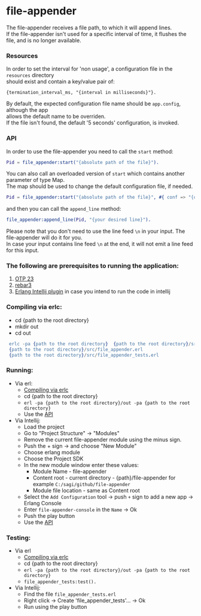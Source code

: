 # file-appender

The file-appender receives a file path, to which it will append lines.<br/>
If the file-appender isn't used for a specific interval of time, it flushes the<br/> 
file, and is no longer available.
    
### Resources

In order to set the interval for 'non usage', a configuration file in the `resources` directory<br/>
should exist and contain a key/value pair of:
```
{termination_interval_ms, "{interval in milliseconds}"}.
```  
By default, the expected configuration file name should be `app.config`, although the app<br/>
allows the default name to be overriden.<br/>
If the file isn't found, the default '5 seconds' configuration, is invoked.

### API

In order to use the file-appender you need to call the `start` method:

```erlang
Pid = file_appender:start("{absolute path of the file}").
```

You can also call an overloaded version of `start` which contains another parameter of type Map.<br/>
The map should be used to change the default configuration file, if needed.

```erlang
Pid = file_appender:start("{absolute path of the file}", #{ conf => "{other config absolute file path}" }).
```  

and then you can call the `append_line` method:

```erlang
file_appender:append_line(Pid, "{your desired line}").
``` 

Please note that you don't need to use the line feed `\n` in your input.
The file-appender will do it for you.<br/> 
In case your input contains line feed `\n` at the end, it will not emit a line feed for this input.    


### The following are prerequisites to running the application:

1. [OTP 23](https://www.erlang.org/downloads)
2. [rebar3](https://www.rebar3.org/)
3. [Erlang Intellij plugin](https://plugins.jetbrains.com/plugin/7083-erlang) in case you intend to run the code in intellij

### Compiling via erlc:

- cd {path to the root directory}
- mkdir out
- cd out 
    
```erlang
 erlc -pa {path to the root directory}  {path to the root directory}/src/utils.erl 
 {path to the root directory}/src/file_appender.erl 
 {path to the root directory}/src/file_appender_tests.erl
```

### Running:

- Via erl:
    - [Compiling via erlc](https://github.com/sagifogel/file-appender#compiling-via-erlc)
    - cd {path to the root directory}
    - `erl -pa {path to the root directory}/out -pa {path to the root directory}`
    - Use the [API](https://github.com/sagifogel/file-appender#API)
- Via Intellij: 
    - Load the project
    - Go to "Project Structure" -> "Modules"
    - Remove the current file-appender module using the minus sign.
    - Push the + sign -> and choose "New Module"
    - Choose erlang module
    - Choose the Project SDK
    - In the new module window enter these values:
        - Module Name - file-appender
        - Content root - current directory - {path}/file-appender for example `C:/sagi/github/file-appender`
        - Module file location - same as Content root
    - Select the `Add Configuration` tool -> push `+` sign to add a new app -> Erlang Console
    - Enter `file-appender-console` in the `Name` -> Ok
    - Push the play button
    - Use the [API](https://github.com/sagifogel/file-appender#API/)
    
### Testing:

- Via erl
   - [Compiling via erlc](https://github.com/sagifogel/file-appender#compiling-via-erlc)
   - cd {path to the root directory}
   - `erl -pa {path to the root directory}/out -pa {path to the root directory}`
   -  `file_appender_tests:test().`
- Via Intellij:
   - Find the file `file_appender_tests.erl`
   - Right click -> Create 'file_appender_tests'... -> Ok
   - Run using the play button
